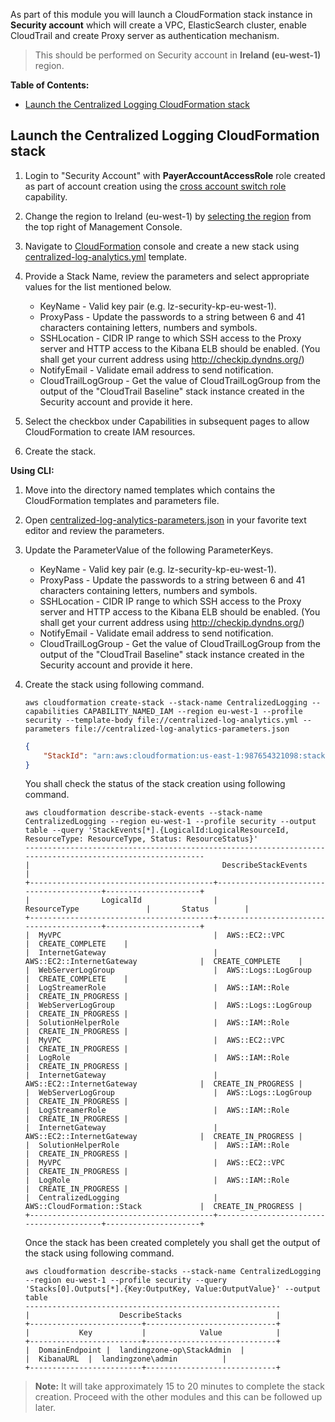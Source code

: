 As part of this module you will launch a CloudFormation stack instance in **Security account** which will create a VPC, ElasticSearch cluster, enable CloudTrail and create Proxy server as authentication mechanism.

> This should be performed on Security account in **Ireland (eu-west-1)** region.

**Table of Contents:**
-   [Launch the Centralized Logging CloudFormation stack](#launch-the-centralized-logging-cloudformation-stack)

## Launch the Centralized Logging CloudFormation stack

1.  Login to "Security Account" with **PayerAccountAccessRole** role created as part of account creation using the [cross account switch role](http://docs.aws.amazon.com/IAM/latest/UserGuide/id_roles_use_switch-role-console.html) capability.

2.  Change the region to Ireland (eu-west-1) by [selecting the region](http://docs.aws.amazon.com/awsconsolehelpdocs/latest/gsg/getting-started.html#select-region) from the top right of Management Console.

3.  Navigate to [CloudFormation](https://eu-west-1.console.aws.amazon.com/cloudformation/home?region=eu-west-1#/stacks?filter=active) console and create a new stack using [centralized-log-analytics.yml](../templates/centralized-log-analytics.yml) template.

4.  Provide a Stack Name, review the parameters and select appropriate values for the list mentioned below.

    -   KeyName - Valid key pair (e.g. lz-security-kp-eu-west-1).
    -   ProxyPass - Update the passwords to a string between 6 and 41 characters containing letters, numbers and symbols.
    -   SSHLocation - CIDR IP range to which SSH access to the Proxy server and HTTP access to the Kibana ELB should be enabled. (You shall get your current address using <http://checkip.dyndns.org/>)
    -   NotifyEmail - Validate email address to send notification.
    -   CloudTrailLogGroup - Get the value of CloudTrailLogGroup from the output of the "CloudTrail Baseline" stack instance created in the Security account and provide it here.

5.  Select the checkbox under Capabilities in subsequent pages to allow CloudFormation to create IAM resources.

6.  Create the stack.

**Using CLI:**

1.  Move into the directory named templates which contains the CloudFormation templates and parameters file.

2.  Open [centralized-log-analytics-parameters.json](../templates/centralized-log-analytics-parameters.json) in your favorite text editor and review the parameters.

3.  Update the ParameterValue of the following ParameterKeys.

    -   KeyName - Valid key pair (e.g. lz-security-kp-eu-west-1).
    -   ProxyPass - Update the passwords to a string between 6 and 41 characters containing letters, numbers and symbols.
    -   SSHLocation - CIDR IP range to which SSH access to the Proxy server and HTTP access to the Kibana ELB should be enabled. (You shall get your current address using <http://checkip.dyndns.org/>)
    -   NotifyEmail - Validate email address to send notification.
    -   CloudTrailLogGroup - Get the value of CloudTrailLogGroup from the output of the "CloudTrail Baseline" stack instance created in the Security account and provide it here.

4.  Create the stack using following command.
    ```
    aws cloudformation create-stack --stack-name CentralizedLogging --capabilities CAPABILITY_NAMED_IAM --region eu-west-1 --profile security --template-body file://centralized-log-analytics.yml --parameters file://centralized-log-analytics-parameters.json
    ```
    ```json
    {
        "StackId": "arn:aws:cloudformation:us-east-1:987654321098:stack/CentralizedLogging/3d1abad2-ba80-11e7-93d4-28a3c090500c"
    }
    ```

    You shall check the status of the stack creation using following command.
    ```
    aws cloudformation describe-stack-events --stack-name CentralizedLogging --region eu-west-1 --profile security --output table --query 'StackEvents[*].{LogicalId:LogicalResourceId, ResourceType: ResourceType, Status: ResourceStatus}'
    -----------------------------------------------------------------------------------------------------------
    |                                           DescribeStackEvents                                           |
    +-----------------------------------------+-----------------------------------------+---------------------+
    |                LogicalId                |              ResourceType               |       Status        |
    +-----------------------------------------+-----------------------------------------+---------------------+
    |  MyVPC                                  |  AWS::EC2::VPC                          |  CREATE_COMPLETE    |
    |  InternetGateway                        |  AWS::EC2::InternetGateway              |  CREATE_COMPLETE    |
    |  WebServerLogGroup                      |  AWS::Logs::LogGroup                    |  CREATE_COMPLETE    |
    |  LogStreamerRole                        |  AWS::IAM::Role                         |  CREATE_IN_PROGRESS |
    |  WebServerLogGroup                      |  AWS::Logs::LogGroup                    |  CREATE_IN_PROGRESS |
    |  SolutionHelperRole                     |  AWS::IAM::Role                         |  CREATE_IN_PROGRESS |
    |  MyVPC                                  |  AWS::EC2::VPC                          |  CREATE_IN_PROGRESS |
    |  LogRole                                |  AWS::IAM::Role                         |  CREATE_IN_PROGRESS |
    |  InternetGateway                        |  AWS::EC2::InternetGateway              |  CREATE_IN_PROGRESS |
    |  WebServerLogGroup                      |  AWS::Logs::LogGroup                    |  CREATE_IN_PROGRESS |
    |  LogStreamerRole                        |  AWS::IAM::Role                         |  CREATE_IN_PROGRESS |
    |  InternetGateway                        |  AWS::EC2::InternetGateway              |  CREATE_IN_PROGRESS |
    |  SolutionHelperRole                     |  AWS::IAM::Role                         |  CREATE_IN_PROGRESS |
    |  MyVPC                                  |  AWS::EC2::VPC                          |  CREATE_IN_PROGRESS |
    |  LogRole                                |  AWS::IAM::Role                         |  CREATE_IN_PROGRESS |
    |  CentralizedLogging                     |  AWS::CloudFormation::Stack             |  CREATE_IN_PROGRESS |
    +-----------------------------------------+-----------------------------------------+---------------------+
    ```

    Once the stack has been created completely you shall get the output of the stack using following command.
    ```
    aws cloudformation describe-stacks --stack-name CentralizedLogging --region eu-west-1 --profile security --query 'Stacks[0].Outputs[*].{Key:OutputKey, Value:OutputValue}' --output table
    ---------------------------------------------------------
    |                    DescribeStacks                     |
    +-------------------------+-----------------------------+
    |           Key           |            Value            |
    +-------------------------+-----------------------------+
    |  DomainEndpoint |  landingzone-op\StackAdmin  |
    |  KibanaURL  |  landingzone\admin          |
    +-------------------------+-----------------------------+
    ```

> **Note:**
> It will take approximately 15 to 20 minutes to complete the stack creation. Proceed with the other modules and this can be followed up later.
